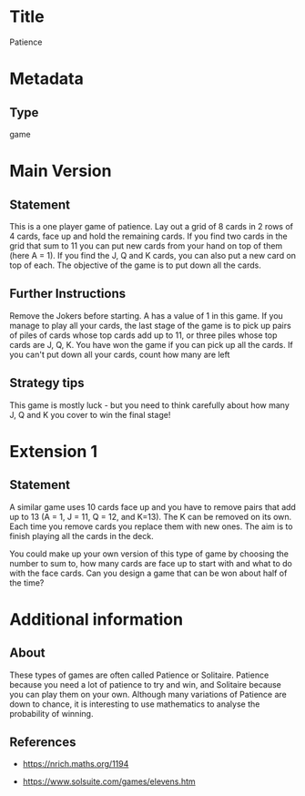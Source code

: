 # Title

Patience

# Metadata

## Type

game

# Main Version

## Statement

This is a one player game of patience. Lay out a grid of 8 cards in 2 rows of 4 cards, face up and hold the remaining cards. If you find two cards in the grid that sum to 11 you can put new cards from your hand on top of them (here A = 1). If you find the J, Q and K cards, you can also put a new card on top of each. The objective of the game is to put down all the cards. 

## Further Instructions

Remove the Jokers before starting. A has a value of 1 in this game. If you manage to play all your cards, the last stage of the game is to pick up pairs of piles of cards whose top cards add up to 11, or three piles whose top cards are J, Q, K. You have won the game if you can pick up all the cards. If you can't put down all your cards, count how many are left

## Strategy tips

This game is mostly luck - but you need to think carefully about how many J, Q and K you cover to win the final stage!

# Extension 1

## Statement

A similar game uses 10 cards face up and you have to remove pairs that add up to 13 (A = 1, J = 11, Q = 12, and K=13). The K can be removed on its own. Each time you remove cards you replace them with new ones. The aim is to finish playing all the cards in the deck. 

You could make up your own version of this type of game by choosing the number to sum to, how many cards are face up to start with and what to do with the face cards. Can you design a game that can be won about half of the time?

# Additional information

## About

These types of games are often called Patience or Solitaire. Patience because you need a lot of patience to try and win, and Solitaire because you can play them on your own. Although many variations of Patience are down to chance, it is interesting to use mathematics to analyse the probability of winning.

## References

* https://nrich.maths.org/1194

* https://www.solsuite.com/games/elevens.htm

